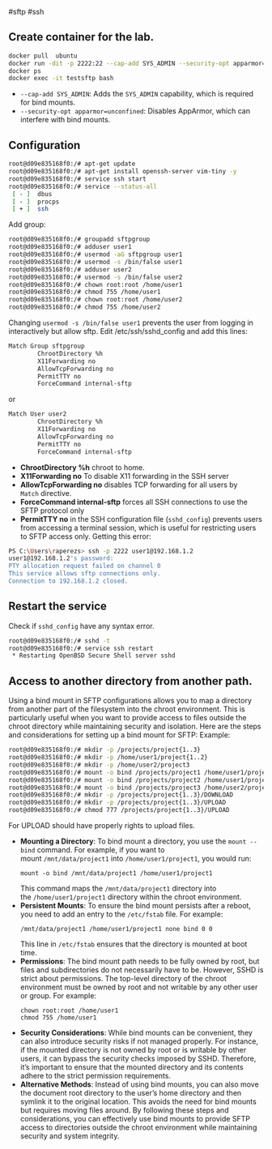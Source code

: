 #sftp #ssh
## Create container for the lab.
```bash
docker pull  ubuntu
docker run -dit -p 2222:22 --cap-add SYS_ADMIN --security-opt apparmor=unconfined --name testsftp ubuntu
docker ps
docker exec -it testsftp bash
```
- `--cap-add SYS_ADMIN`: Adds the `SYS_ADMIN` capability, which is required for bind mounts.
- `--security-opt apparmor=unconfined`: Disables AppArmor, which can interfere with bind mounts.
## Configuration
```bash
root@d09e835168f0:/# apt-get update
root@d09e835168f0:/# apt-get install openssh-server vim-tiny -y
root@d09e835168f0:/# service ssh start
root@d09e835168f0:/# service --status-all
 [ - ]  dbus
 [ - ]  procps
 [ + ]  ssh
```
Add group:
```bash
root@d09e835168f0:/# groupadd sftpgroup
root@d09e835168f0:/# adduser user1
root@d09e835168f0:/# usermod -aG sftpgroup user1
root@d09e835168f0:/# usermod -s /bin/false user1
root@d09e835168f0:/# adduser user2
root@d09e835168f0:/# usermod -s /bin/false user2
root@d09e835168f0:/# chown root:root /home/user1
root@d09e835168f0:/# chmod 755 /home/user1
root@d09e835168f0:/# chown root:root /home/user2
root@d09e835168f0:/# chmod 755 /home/user2
```
Changing ``usermod -s /bin/false user1`` prevents the user from logging in interactively but allow sftp.
Edit /etc/ssh/sshd_config and add this lines:
```bash
Match Group sftpgroup
        ChrootDirectory %h
        X11Forwarding no
        AllowTcpForwarding no
        PermitTTY no
        ForceCommand internal-sftp
```
or 
```bash
Match User user2
        ChrootDirectory %h
        X11Forwarding no
        AllowTcpForwarding no
        PermitTTY no
        ForceCommand internal-sftp
```
- **ChrootDirectory %h** chroot to home.
- **X11Forwarding no** To disable X11 forwarding in the SSH server
- **AllowTcpForwarding no** disables TCP forwarding for all users by `Match` directive.
- **ForceCommand internal-sftp** forces all SSH connections to use the SFTP protocol only
- **PermitTTY no** in the SSH configuration file (`sshd_config`) prevents users from accessing a terminal session, which is useful for restricting users to SFTP access only.
Getting this error:
```bash
PS C:\Users\raperezs> ssh -p 2222 user1@192.168.1.2
user1@192.168.1.2's password:
PTY allocation request failed on channel 0
This service allows sftp connections only.
Connection to 192.168.1.2 closed.
```
## Restart the service
Check if `sshd_config` have any syntax error.
```bash
root@d09e835168f0:/# sshd -t
root@d09e835168f0:/# service ssh restart
 * Restarting OpenBSD Secure Shell server sshd                                                                   [ OK ]
```
## Access to another directory from another path.
Using a bind mount in SFTP configurations allows you to map a directory from another part of the filesystem into the chroot environment. This is particularly useful when you want to provide access to files outside the chroot directory while maintaining security and isolation. Here are the steps and considerations for setting up a bind mount for SFTP:
Example:
```bash
root@d09e835168f0:/# mkdir -p /projects/project{1..3}
root@d09e835168f0:/# mkdir -p /home/user1/project{1..2}
root@d09e835168f0:/# mkdir -p /home/user2/project3
root@d09e835168f0:/# mount -o bind /projects/project1 /home/user1/project1
root@d09e835168f0:/# mount -o bind /projects/project2 /home/user1/project2
root@d09e835168f0:/# mount -o bind /projects/project3 /home/user2/project3
root@d09e835168f0:/# mkdir -p /projects/project{1..3}/DOWNLOAD
root@d09e835168f0:/# mkdir -p /projects/project{1..3}/UPLOAD
root@d09e835168f0:/# chmod 777 /projects/project{1..3}/UPLOAD
```
For UPLOAD should have properly rights to upload files. 
- **Mounting a Directory**: To bind mount a directory, you use the `mount --bind` command. For example, if you want to mount `/mnt/data/project1` into `/home/user1/project1`, you would run:
    ```
    mount -o bind /mnt/data/project1 /home/user1/project1
    ```
    This command maps the `/mnt/data/project1` directory into the `/home/user1/project1` directory within the chroot environment.
- **Persistent Mounts**: To ensure the bind mount persists after a reboot, you need to add an entry to the `/etc/fstab` file. For example:
    ```
    /mnt/data/project1 /home/user1/project1 none bind 0 0
    ```
    This line in `/etc/fstab` ensures that the directory is mounted at boot time.
- **Permissions**: The bind mount path needs to be fully owned by root, but files and subdirectories do not necessarily have to be. However, SSHD is strict about permissions. The top-level directory of the chroot environment must be owned by root and not writable by any other user or group. For example:
    ```
    chown root:root /home/user1
    chmod 755 /home/user1
    ```
- **Security Considerations**: While bind mounts can be convenient, they can also introduce security risks if not managed properly. For instance, if the mounted directory is not owned by root or is writable by other users, it can bypass the security checks imposed by SSHD. Therefore, it’s important to ensure that the mounted directory and its contents adhere to the strict permission requirements.
- **Alternative Methods**: Instead of using bind mounts, you can also move the document root directory to the user’s home directory and then symlink it to the original location. This avoids the need for bind mounts but requires moving files around.
By following these steps and considerations, you can effectively use bind mounts to provide SFTP access to directories outside the chroot environment while maintaining security and system integrity.
